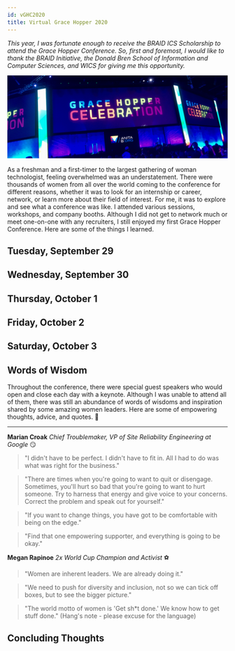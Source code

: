 ```yaml
---
id: vGHC2020
title: Virtual Grace Hopper 2020
---
```

*This year, I was fortunate enough to receive the BRAID ICS Scholarship to attend the Grace Hopper Conference. So, first and foremost, I would like to thank the BRAID Initiative, the Donald Bren School of Information and Computer Sciences, and WICS for giving me this opportunity.*

![Grace Hopper Banner](./assets/ghcbanner.jpg)

As a freshman and a first-timer to the largest gathering of woman technologist, feeling overwhelmed was an understatement. There were thousands of women from all over the world coming to the conference for different reasons, whether it was to look for an internship or career, network, or learn more about their field of interest. For me, it was to explore and see what a conference was like. I attended various sessions, workshops, and company booths. Although I did not get to network much or meet one-on-one with any recruiters, I still enjoyed my first Grace Hopper Conference. Here are some of the things I learned. 

## Tuesday, September 29


## Wednesday, September 30


## Thursday, October 1


## Friday, October 2


## Saturday, October 3


## Words of Wisdom
Throughout the conference, there were special guest speakers who would open and close each day with a keynote. Although I was unable to attend all of them, there was still an abundance of words of wisdoms and inspiration shared by some amazing women leaders. Here are some of empowering thoughts, advice, and quotes. 🙌

---

**Marian Croak** *Chief Troublemaker, VP of Site Reliability Engineering at Google* 😏
> "I didn't have to be perfect. I didn't have to fit in. All I had to do was what was right for the business."

> "There are times when you're going to want to quit or disengage. Sometimes, you'll hurt so bad that you're going to want to hurt someone. Try to harness that energy and give voice to your concerns. Correct the problem and speak out for yourself."

> "If you want to change things, you have got to be comfortable with being on the edge."

> "Find that one empowering supporter, and everything is going to be okay."

**Megan Rapinoe** *2x World Cup Champion and Activist* ⚽
> "Women are inherent leaders. We are already doing it."

> "We need to push for diversity and inclusion, not so we can tick off boxes, but to see the bigger picture."

> "The world motto of women is 'Get sh\*t done.' We know how to get stuff done." (Hang's note - please excuse for the language)

## Concluding Thoughts 
